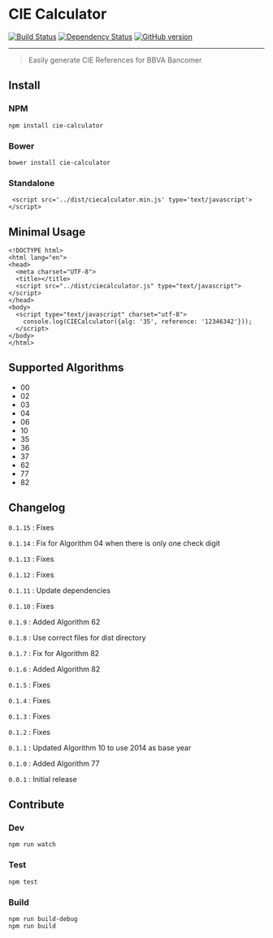 # CIE Calculator

[![Build Status](https://travis-ci.org/slopezm-adquira/cie-calculator.svg)](https://travis-ci.org/slopezm-adquira/cie-calculator)
[![Dependency Status](https://gemnasium.com/slopezm-adquira/cie-calculator.svg)](https://gemnasium.com/slopezm-adquira/cie-calculator)
[![GitHub version](https://badge.fury.io/gh/slopezm-adquira%2Fcie-calculator.svg)](http://badge.fury.io/gh/slopezm-adquira%2Fcie-calculator)

---

> Easily generate CIE References for BBVA Bancomer

## Install

### NPM

```
npm install cie-calculator
```

### Bower

```
bower install cie-calculator
```

### Standalone

```
 <script src='../dist/ciecalculator.min.js' type='text/javascript'></script>
```

## Minimal Usage

```
<!DOCTYPE html>
<html lang="en">
<head>
  <meta charset="UTF-8">
  <title></title>
  <script src="../dist/ciecalculator.js" type="text/javascript"></script>
</head>
<body>
  <script type="text/javascript" charset="utf-8">
    console.log(CIECalculator({alg: '35', reference: '12346342'}));
  </script>
</body>
</html>

```

## Supported Algorithms

* 00
* 02
* 03
* 04
* 06
* 10
* 35
* 36
* 37
* 62
* 77
* 82


## Changelog

`0.1.15` : Fixes

`0.1.14` : Fix for Algorithm 04 when there is only one check digit

`0.1.13` : Fixes

`0.1.12` : Fixes

`0.1.11` : Update dependencies

`0.1.10` : Fixes

`0.1.9` : Added Algorithm 62

`0.1.8` : Use correct files for dist directory

`0.1.7` : Fix for Algorithm 82

`0.1.6` : Added Algorithm 82

`0.1.5` : Fixes

`0.1.4` : Fixes

`0.1.3` : Fixes

`0.1.2` : Fixes

`0.1.1` : Updated Algorithm 10 to use 2014 as base year

`0.1.0` : Added Algorithm 77

`0.0.1` : Initial release

## Contribute


### Dev

```
npm run watch
```

### Test

```
npm test
```

### Build

```
npm run build-debug
npm run build
```
